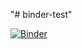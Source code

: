"# binder-test" 

[![Binder](https://mybinder.org/badge_logo.svg)](https://mybinder.org/v2/gh/NicoRottcher/binder-test/HEAD)